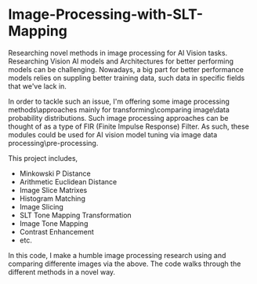 # Image-Processing-with-SLT-Mapping

Researching novel methods in image processing for AI Vision tasks.
Researching Vision AI models and Architectures for better performing models can be challenging. Nowadays, a big part for better performance models relies on suppling better training data, such data in specific fields that we've lack in.

In order to tackle such an issue, I'm offering some image processing methods\approaches mainly for transforming\comparing image\data probability distributions.
Such image processing approaches can be thought of as a type of FIR (Finite Impulse Response) Filter.
As such, these modules could be used for AI vision model tuning via image data processing\pre-processing.

This project includes,

* Minkowski P Distance
* Arithmetic Euclidean Distance
* Image Slice Matrixes
* Histogram Matching
* Image Slicing
* SLT Tone Mapping Transformation
* Image Tone Mapping
* Contrast Enhancement
* etc.

In this code, I make a humble image processing research using and comparing differente images via the above.
The code walks through the different methods in a novel way.

